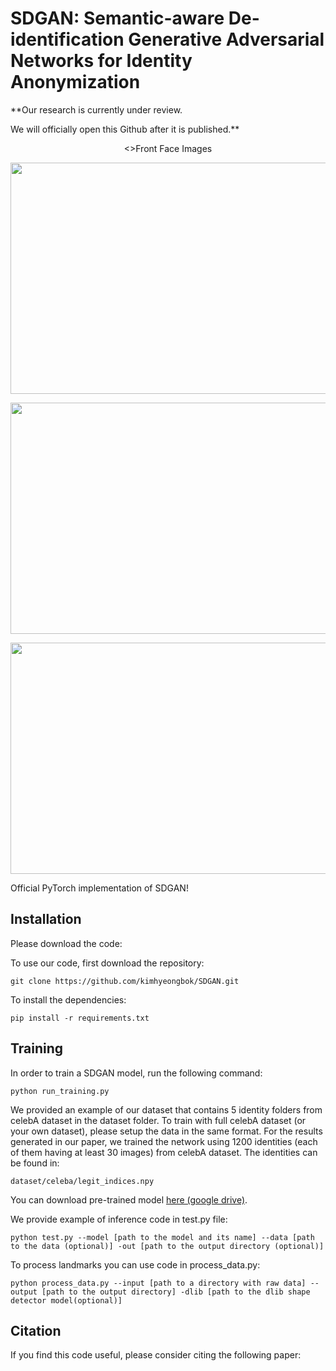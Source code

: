 # SDGAN: Semantic-aware De-identification Generative Adversarial Networks for Identity Anonymization
 

**Our research is currently under review.

We will officially open this Github after it is published.**
<p align="center"> <>Front Face Images
<p align="center"><img src="https://user-images.githubusercontent.com/41537576/165922091-0b3d52c9-b960-435f-b4cb-27df9bd49b6b.png" width="700" height="370">
<p align="center"><img src="https://user-images.githubusercontent.com/41537576/165922457-f74b7a77-e2c1-4af7-9338-8ef6e17f53be.png" width="700" height="370">
<p align="center"><img src="https://user-images.githubusercontent.com/41537576/165922755-de4f8b34-a45a-401a-aaa6-3382886e39d2.png" width="700" height="370">

Official PyTorch implementation of SDGAN!

## Installation


Please download the code:

To use our code, first download the repository:
````
git clone https://github.com/kimhyeongbok/SDGAN.git
````

To install the dependencies:

````
pip install -r requirements.txt
````

## Training

In order to train a SDGAN model, run the following command:

````
python run_training.py
````

We provided an example of our dataset that contains 5 identity folders from celebA dataset in the dataset folder. To train with full celebA dataset (or your own dataset), please setup the data in the same format. For the results generated in our paper, we trained the network using 1200 identities (each of them having at least 30 images) from celebA dataset. The identities can be found in: 

````
dataset/celeba/legit_indices.npy
````

You can download pre-trained model [here (google drive)](https://drive.google.com/drive/folders/1RcIntjkg6PgsijBilNLUyo17zfs7ERei?usp=sharing).


We provide example of inference code in test.py file:

````
python test.py --model [path to the model and its name] --data [path to the data (optional)] -out [path to the output directory (optional)]
````


To process landmarks you can use code in process_data.py:
````
python process_data.py --input [path to a directory with raw data] --output [path to the output directory] -dlib [path to the dlib shape detector model(optional)]
````



## Citation

If you find this code useful, please consider citing the following paper:

````
````
